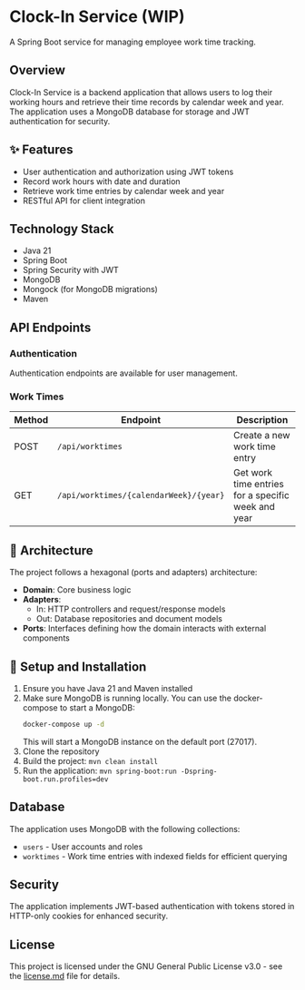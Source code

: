 # Clock-In Service (WIP)

A Spring Boot service for managing employee work time tracking.

## Overview

Clock-In Service is a backend application that allows users to log their working hours and retrieve their time records
by calendar week and year. The application uses a MongoDB database for storage and JWT authentication for security.

## ✨ Features

- User authentication and authorization using JWT tokens
- Record work hours with date and duration
- Retrieve work time entries by calendar week and year
- RESTful API for client integration

## Technology Stack

- Java 21
- Spring Boot
- Spring Security with JWT
- MongoDB
- Mongock (for MongoDB migrations)
- Maven

## API Endpoints

### Authentication

Authentication endpoints are available for user management.

### Work Times

| Method | Endpoint                               | Description                                        |
|--------|----------------------------------------|----------------------------------------------------|
| POST   | `/api/worktimes`                       | Create a new work time entry                       |
| GET    | `/api/worktimes/{calendarWeek}/{year}` | Get work time entries for a specific week and year |

## 🔌 Architecture

The project follows a hexagonal (ports and adapters) architecture:

- **Domain**: Core business logic
- **Adapters**:
    - In: HTTP controllers and request/response models
    - Out: Database repositories and document models
- **Ports**: Interfaces defining how the domain interacts with external components

## 📖 Setup and Installation

1. Ensure you have Java 21 and Maven installed
2. Make sure MongoDB is running locally. You can use the docker-compose to start a MongoDB:
   ```bash
   docker-compose up -d
   ```
   This will start a MongoDB instance on the default port (27017). 
3. Clone the repository
4. Build the project: `mvn clean install`
5. Run the application: `mvn spring-boot:run -Dspring-boot.run.profiles=dev`

## Database

The application uses MongoDB with the following collections:

- `users` - User accounts and roles
- `worktimes` - Work time entries with indexed fields for efficient querying

## Security

The application implements JWT-based authentication with tokens stored in HTTP-only cookies for enhanced security.

## License

This project is licensed under the GNU General Public License v3.0 - see the [license.md](license.md) file for details.
